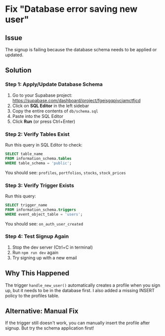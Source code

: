 # Fix "Database error saving new user"

## Issue
The signup is failing because the database schema needs to be applied or updated.

## Solution

### Step 1: Apply/Update Database Schema

1. Go to your Supabase project: https://supabase.com/dashboard/project/fgeisgqpjvcjamctfjcd
2. Click on **SQL Editor** in the left sidebar
3. Copy the entire contents of `db/schema.sql`
4. Paste into the SQL Editor
5. Click **Run** (or press Ctrl+Enter)

### Step 2: Verify Tables Exist

Run this query in SQL Editor to check:

```sql
SELECT table_name 
FROM information_schema.tables 
WHERE table_schema = 'public';
```

You should see: `profiles`, `portfolios`, `stocks`, `stock_prices`

### Step 3: Verify Trigger Exists

Run this query:

```sql
SELECT trigger_name 
FROM information_schema.triggers 
WHERE event_object_table = 'users';
```

You should see: `on_auth_user_created`

### Step 4: Test Signup Again

1. Stop the dev server (Ctrl+C in terminal)
2. Run `npm run dev` again
3. Try signing up with a new email

## Why This Happened

The trigger `handle_new_user()` automatically creates a profile when you sign up, but it needs to be in the database first. I also added a missing INSERT policy to the profiles table.

## Alternative: Manual Fix

If the trigger still doesn't work, you can manually insert the profile after signup. But try the schema application first!
